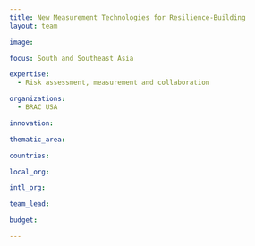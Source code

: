 ```yaml
---
title: New Measurement Technologies for Resilience-Building
layout: team

image: 

focus: South and Southeast Asia

expertise:
  - Risk assessment, measurement and collaboration

organizations:
  - BRAC USA

innovation: 

thematic_area:

countries: 

local_org: 

intl_org:

team_lead: 

budget: 

---
```

